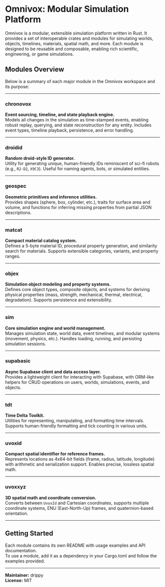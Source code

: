 # Omnivox: Modular Simulation Platform

Omnivox is a modular, extensible simulation platform written in Rust. It provides a set of interoperable crates and modules for simulating worlds, objects, timelines, materials, spatial math, and more. Each module is designed to be reusable and composable, enabling rich scientific, engineering, or game simulations.

## Modules Overview

Below is a summary of each major module in the Omnivox workspace and its purpose:

---

### **chronovox**
**Event sourcing, timeline, and state playback engine.**  
Models all changes in the simulation as time-stamped events, enabling robust replay, querying, and state reconstruction for any entity. Includes event types, timeline playback, persistence, and error handling.

---

### **droidid**
**Random droid-style ID generator.**  
Utility for generating unique, human-friendly IDs reminiscent of sci-fi robots (e.g., `R2-D2`, `X9C3`). Useful for naming agents, bots, or simulated entities.

---

### **geospec**
**Geometric primitives and inference utilities.**  
Provides shapes (sphere, box, cylinder, etc.), traits for surface area and volume, and functions for inferring missing properties from partial JSON descriptions.

---

### **matcat**
**Compact material catalog system.**  
Defines a 5-byte material ID, procedural property generation, and similarity search for materials. Supports extensible categories, variants, and property ranges.

---

### **objex**
**Simulation object modeling and property systems.**  
Defines core object types, composite objects, and systems for deriving physical properties (mass, strength, mechanical, thermal, electrical, degradation). Supports persistence and extensibility.

---

### **sim**
**Core simulation engine and world management.**  
Manages simulation state, world data, event timelines, and modular systems (movement, physics, etc.). Handles loading, running, and persisting simulation sessions.

---

### **supabasic**
**Async Supabase client and data access layer.**  
Provides a lightweight client for interacting with Supabase, with ORM-like helpers for CRUD operations on users, worlds, simulations, events, and objects.

---

### **tdt**
**Time Delta Toolkit.**  
Utilities for representing, manipulating, and formatting time intervals. Supports human-friendly formatting and tick counting in various units.

---

### **uvoxid**
**Compact spatial identifier for reference frames.**  
Represents locations as 4x64-bit fields (frame, radius, latitude, longitude) with arithmetic and serialization support. Enables precise, lossless spatial math.

---

### **uvoxxyz**
**3D spatial math and coordinate conversion.**  
Converts between `UvoxId` and Cartesian coordinates, supports multiple coordinate systems, ENU (East-North-Up) frames, and quaternion-based orientation.

---

## Getting Started

Each module contains its own README with usage examples and API documentation.  
To use a module, add it as a dependency in your Cargo.toml and follow the examples provided.

---

**Maintainer:** drippy  
**License:** MIT